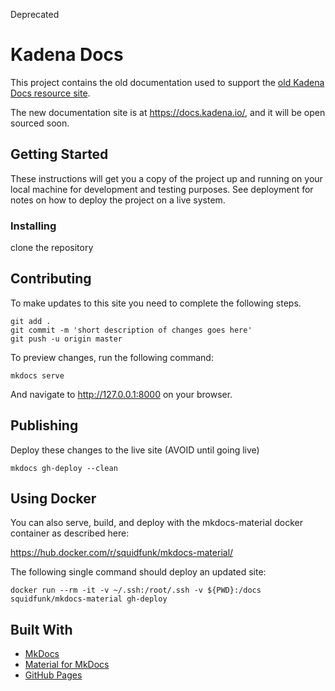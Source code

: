 Deprecated

# Kadena Docs

This project contains the old documentation used to support the [old Kadena Docs resource site](https://kadena-io.github.io/kadena-docs/).

The new documentation site is at https://docs.kadena.io/, and it will be open sourced soon.

## Getting Started

These instructions will get you a copy of the project up and running on your local machine for development and testing purposes. See deployment for notes on how to deploy the project on a live system.

### Installing

clone the repository

## Contributing

To make updates to this site you need to complete the following steps.
```
git add .
git commit -m 'short description of changes goes here'
git push -u origin master
```

To preview changes, run the following command:
```
mkdocs serve
```
And navigate to <http://127.0.0.1:8000> on your browser.

## Publishing
Deploy these changes to the live site (AVOID until going live)

```
mkdocs gh-deploy --clean
```

## Using Docker

You can also serve, build, and deploy with the mkdocs-material docker
container as described here:

<https://hub.docker.com/r/squidfunk/mkdocs-material/>

The following single command should deploy an updated site:

```
docker run --rm -it -v ~/.ssh:/root/.ssh -v ${PWD}:/docs squidfunk/mkdocs-material gh-deploy 
```

## Built With

* [MkDocs](https://www.mkdocs.org/)
* [Material for MkDocs](https://squidfunk.github.io/mkdocs-material/getting-started/)
* [GitHub Pages](https://pages.github.com/)

